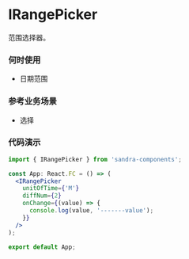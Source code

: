 # IRangePicker

范围选择器。

### 何时使用

- 日期范围

### 参考业务场景

- 选择

### 代码演示

```jsx
import { IRangePicker } from 'sandra-components';

const App: React.FC = () => (
  <IRangePicker
    unitOfTime={'M'}
    diffNum={2}
    onChange={(value) => {
      console.log(value, '-------value');
    }}
  />
);

export default App;
```
